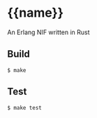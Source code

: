 {{name}}
=====

An Erlang NIF written in Rust

Build
-----

    $ make

Test
-----

    $ make test
